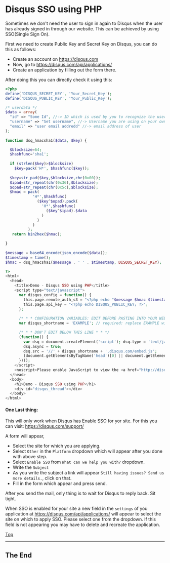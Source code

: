 <a id="top"></a>

# Disqus SSO using PHP

Sometimes we don't need the user to sign in again to Disqus when the user has already signed in through our website. This can be achieved by using SSO(Single Sign On).

First we need to create Public Key and Secret Key on Disqus, you can do this as follows:

- Create an account on https://disqus.com
- Now, go to https://disqus.com/api/applications/
- Create an application by filling out the form there.

After doing this you can directly check it using this:

```php
<?php
define('DISQUS_SECRET_KEY', 'Your_Secret_Key');
define('DISQUS_PUBLIC_KEY', 'Your_Public_Key');

/* userdata */
$data = array(
  "id" => "Some Id", //-> ID which is used by you to recognize the user
  "username" => "Set username", //-> Username you are using on your own site
  "email" => "user email addredd" //-> email address of user
);
 
function dsq_hmacsha1($data, $key) {

  $blocksize=64;
  $hashfunc='sha1';
  
  if (strlen($key)>$blocksize)
    $key=pack('H*', $hashfunc($key));
  
  $key=str_pad($key,$blocksize,chr(0x00));
  $ipad=str_repeat(chr(0x36),$blocksize);
  $opad=str_repeat(chr(0x5c),$blocksize);
  $hmac = pack(
            'H*',$hashfunc(
              ($key^$opad).pack(
                'H*',$hashfunc(
                  ($key^$ipad).$data
                )
              )
            )
          );
   return bin2hex($hmac);

}
 
$message = base64_encode(json_encode($data));
$timestamp = time();
$hmac = dsq_hmacsha1($message . ' ' . $timestamp, DISQUS_SECRET_KEY);

?>
<html>
  <head>
    <title>Demo - Disqus SSO using PHP</title>
    <script type="text/javascript">
      var disqus_config = function() {
        this.page.remote_auth_s3 = "<?php echo "$message $hmac $timestamp"; ?>";
        this.page.api_key = "<?php echo DISQUS_PUBLIC_KEY; ?>";
      };
      
      /* * * CONFIGURATION VARIABLES: EDIT BEFORE PASTING INTO YOUR WEBPAGE * * */
      var disqus_shortname = 'EXAMPLE'; // required: replace EXAMPLE with your forum shortname

      /* * * DON'T EDIT BELOW THIS LINE * * */
      (function() {
        var dsq = document.createElement('script'); dsq.type = 'text/javascript'; 
        dsq.async = true;
        dsq.src = '//' + disqus_shortname + '.disqus.com/embed.js';
        (document.getElementsByTagName('head')[0] || document.getElementsByTagName('body')[0]).appendChild(dsq);
      })();
    </script>
    <noscript>Please enable JavaScript to view the <a href="http://disqus.com/?ref_noscript">comments powered by Disqus.</a></noscript>
  </head>
  <body>
    <h1>Demo - Disqus SSO using PHP</h1>
    <div id="disqus_thread"></div>
  </body>
</html>
```

#### One Last thing:  

This will only work when Disqus has Enable SSO for yor site. For this you can visit: https://disqus.com/support/

A form will appear, 

- Select the site for which you are applying.
- Select `Other` in the `Platform` dropdown which will appear after you done with above step.
- Select `Enable SSO` from `What can we help you with?` dropdown.
- Write the `Subject`
- As you write the subject a link will appear `Still having issues? Send us more details.`, click on that.
- Fill in the form which appear and press send.

After you send the mail, only thing is to wait for Disqus to reply back. Sit tight.

When SSO is enabled for your site a new field in the `settings` of you application at https://disqus.com/api/applications/
will appear to select the site on which to apply SSO. Please select one from the dropdown. If this field is not appearing you may have to delete and recreate the application.

[Top](#top)

---

## The End
